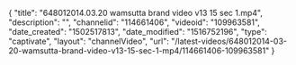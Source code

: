 {
    "title": "648012014.03.20 wamsutta brand video v13 15 sec 1.mp4",
    "description": "",
    "channelid": "114661406",
    "videoid": "109963581",
    "date_created": "1502517813",
    "date_modified": "1516752196",
    "type": "captivate",
    "layout": "channelVideo",
    "url": "\/latest-videos\/648012014-03-20-wamsutta-brand-video-v13-15-sec-1-mp4\/114661406-109963581"
}
